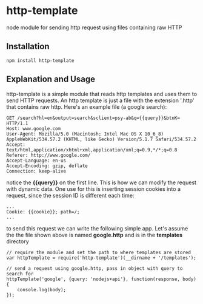 http-template
=============

node module for sending http request using files containing raw HTTP

Installation
------------

    npm install http-template

Explanation and Usage
---------------------

http-template is a simple module that reads http templates and uses them to send HTTP requests. An http template is just a file with the extension '.http' that contains raw http. Here's an example file (a google search):

    GET /search?hl=en&output=search&sclient=psy-ab&q={{query}}&btnK= HTTP/1.1
    Host: www.google.com
    User-Agent: Mozilla/5.0 (Macintosh; Intel Mac OS X 10_6_8) AppleWebKit/534.57.2 (KHTML, like Gecko) Version/5.1.7 Safari/534.57.2
    Accept: text/html,application/xhtml+xml,application/xml;q=0.9,*/*;q=0.8
    Referer: http://www.google.com/
    Accept-Language: en-us
    Accept-Encoding: gzip, deflate
    Connection: keep-alive


notice the **{{query}}** on the first line. This is how we can modify the request with dynamic data. One use for this is inserting session cookies into a request, since the session ID is different each time:

    ...
    Cookie: {{cookie}}; path=/;
    ...


to send this request we can write the following simple app. Let's assume the the file shown above is named **google.http** and is in the **templates** directory

	// require the module and set the path to where templates are stored
    var httpTemplate = require('http-template')(__dirname + '/templates');

    // send a request using google.http, pass in object with query to search for
    httpTemplate('google', {query: 'nodejs+api'}, function(response, body) {
    	console.log(body);
    });



